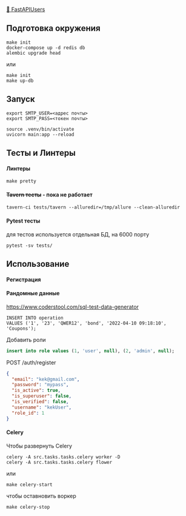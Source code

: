 
[📕 FastAPIUsers](https://fastapi-users.github.io/fastapi-users/10.0/)

## Подготовка окружения
    make init
    docker-compose up -d redis db    
    alembic upgrade head
или

    make init
    make up-db

## Запуск 
    export SMTP_USER=<адрес почты>
    export SMTP_PASS=<токен почты>

    source .venv/bin/activate
    uvicorn main:app --reload


## Тесты и Линтеры

#### Линтеры

    make pretty

#### ~~Tavern тесты~~ - пока не работает
    tavern-ci tests/tavern --alluredir=/tmp/allure --clean-alluredir

#### Pytest тесты
для тестов используется отдельная БД, на 6000 порту

    pytest -sv tests/



## Использование

#### Регистрация

#### Рандомные данные
https://www.coderstool.com/sql-test-data-generator

    INSERT INTO operation
    VALUES ('1', '23', 'QWER12', 'bond', '2022-04-10 09:18:10', 'Coupons');



Добавить роли 
```sql
insert into role values (1, 'user', null), (2, 'admin', null);
```
POST /auth/register
```json
{
  "email": "kek@gmail.com",
  "password": "mypass",
  "is_active": true,
  "is_superuser": false,
  "is_verified": false,
  "username": "kekUser",
  "role_id": 1
}
```

#### Celery
Чтобы развернуть Celery

	celery -A src.tasks.tasks.celery worker -D
    celery -A src.tasks.tasks.celery flower

или

    make celery-start

чтобы оставновить воркер

    make celery-stop